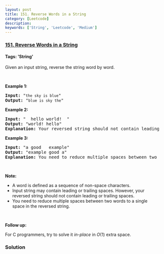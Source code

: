 ```yaml
---
layout: post
title: 151. Reverse Words in a String
category: [Leetcode]
description: 
keywords: ['String', 'Leetcode', 'Medium']
---
```

### [151. Reverse Words in a String](https://leetcode.com/problems/reverse-words-in-a-string)

#### Tags: 'String'

<div class="content__u3I1 question-content__JfgR"><div><p>Given an input string, reverse the string word by word.</p>
<p> </p>
<p><strong>Example 1:</strong></p>
<pre><strong>Input:</strong> "<code>the sky is blue</code>"
<strong>Output: </strong>"<code>blue is sky the</code>"
</pre>
<p><strong>Example 2:</strong></p>
<pre><strong>Input:</strong> "  hello world!  "
<strong>Output: </strong>"world! hello"
<strong>Explanation:</strong> Your reversed string should not contain leading or trailing spaces.
</pre>
<p><strong>Example 3:</strong></p>
<pre><strong>Input:</strong> "a good   example"
<strong>Output: </strong>"example good a"
<strong>Explanation:</strong> You need to reduce multiple spaces between two words to a single space in the reversed string.
</pre>
<p> </p>
<p><strong>Note:</strong></p>
<ul>
<li>A word is defined as a sequence of non-space characters.</li>
<li>Input string may contain leading or trailing spaces. However, your reversed string should not contain leading or trailing spaces.</li>
<li>You need to reduce multiple spaces between two words to a single space in the reversed string.</li>
</ul>
<p> </p>
<p><strong>Follow up:</strong></p>
<p>For C programmers, try to solve it <em>in-place</em> in <em>O</em>(1) extra space.</p></div></div>

### Solution
